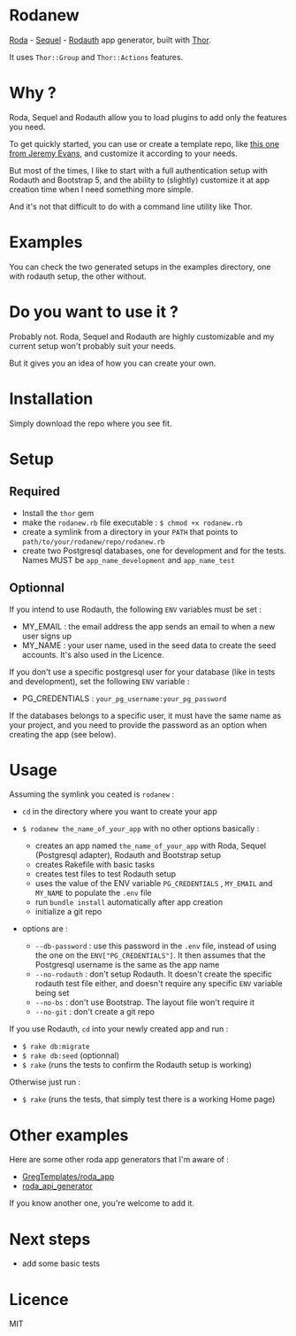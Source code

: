# Rodanew

[Roda](http://roda.jeremyevans.net/index.html) - [Sequel](http://sequel.jeremyevans.net/) - [Rodauth](http://rodauth.jeremyevans.net/) app generator, built with [Thor](https://github.com/rails/thor).

It uses `Thor::Group` and `Thor::Actions` features.

# Why ?

Roda, Sequel and Rodauth allow you to load plugins to add only the features you need.

To get quickly started, you can use or create a template repo, like [this one from Jeremy Evans](https://github.com/jeremyevans/roda-sequel-stack), and customize it according to your needs.

But most of the times, I like to start with a full authentication setup with Rodauth and Bootstrap 5, and the ability to (slightly) customize it at app creation time when I need something more simple.

And it's not that difficult to do with a command line utility like Thor.

# Examples

You can check the two generated setups in the examples directory, one with rodauth setup, the other without.

# Do you want to use it ?

Probably not. Roda, Sequel and Rodauth are highly customizable and my current setup won't probably suit your needs.

But it gives you an idea of how you can create your own.

# Installation

Simply download the repo where you see fit.

# Setup

## Required

- Install the `thor` gem
- make the `rodanew.rb` file executable : `$ chmod +x rodanew.rb` 
- create a symlink from a directory in your `PATH` that points to `path/to/your/rodanew/repo/rodanew.rb`
- create two Postgresql databases, one for development and for the tests. Names MUST be `app_name_development` and `app_name_test`

## Optionnal

If you intend to use Rodauth, the following `ENV` variables must be set :
- MY_EMAIL : the email address the app sends an email to when a new user signs up
- MY_NAME : your user name, used in the seed data to create the seed accounts. It's also used in the Licence.

If you don't use a specific postgresql user for your database (like in tests and development), set the following `ENV` variable :
- PG_CREDENTIALS : `your_pg_username:your_pg_password`

If the databases belongs to a specific user, it must have the same name as your project, and you need to provide the password as an option when creating the app (see below).

# Usage

Assuming the symlink you ceated is `rodanew` :

- `cd` in the directory where you want to create your app

- `$ rodanew the_name_of_your_app` with no other options basically :
  - creates an app named `the_name_of_your_app` with Roda, Sequel (Postgresql adapter), Rodauth and Bootstrap setup
  - creates Rakefile with basic tasks
  - creates test files to test Rodauth setup
  - uses the value of the ENV variable `PG_CREDENTIALS` , `MY_EMAIL` and `MY_NAME` to populate the `.env` file
  - run `bundle install` automatically after app creation
  - initialize a git repo

- options are :
  - `--db-password` : use this password in the `.env` file, instead of using the one on the `ENV["PG_CREDENTIALS"]`. It then assumes that the Postgresql username is the same as the app name
  - `--no-rodauth` : don't setup Rodauth. It doesn't create the specific rodauth test file either, and doesn't require any specific `ENV` variable being set
  - `--no-bs` : don't use Bootstrap. The layout file won't require it
  - `--no-git` : don't create a git repo

If you use Rodauth, `cd` into your newly created app and run :
- `$ rake db:migrate`
- `$ rake db:seed` (optionnal)
- `$ rake` (runs the tests to confirm the Rodauth setup is working)

Otherwise just run :
- `$ rake` (runs the tests, that simply test there is a working Home page)

# Other examples

Here are some other roda app generators that I'm aware of :

- [GregTemplates/roda_app](https://github.com/GregTemplates/roda_app)
- [roda_api_generator](https://github.com/napice/roda_api_generator)

If you know another one, you're welcome to add it.

# Next steps

- add some basic tests

# Licence

MIT
